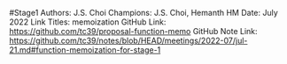 #Stage1
Authors: J.S. Choi
Champions: J.S. Choi, Hemanth HM
Date: July 2022
Link Titles: memoization
GitHub Link: https://github.com/tc39/proposal-function-memo
GitHub Note Link: https://github.com/tc39/notes/blob/HEAD/meetings/2022-07/jul-21.md#function-memoization-for-stage-1
